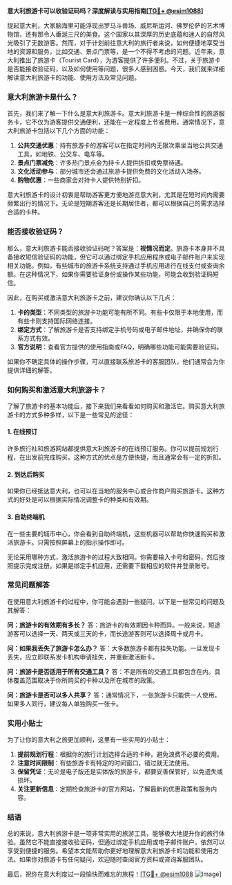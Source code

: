 **意大利旅游卡可以收验证码吗？深度解读与实用指南[[TG💪+ @esim1088](https://t.me/s/esim1088)]**

提起意大利，大家脑海里可能浮现出罗马斗兽场、威尼斯运河、佛罗伦萨的艺术博物馆，还有那令人垂涎三尺的美食。这个国家以其深厚的历史底蕴和迷人的自然风光吸引了无数游客。然而，对于计划前往意大利的旅行者来说，如何便捷地享受当地的资源和服务，比如交通、景点门票等，是一个不得不考虑的问题。近年来，意大利推出了旅游卡（Tourist Card），为游客提供了许多便利。不过，关于旅游卡是否能接收验证码，以及如何使用等问题，很多人感到困惑。今天，我们就来详细解读意大利旅游卡的功能、使用方法及常见问题。

### 意大利旅游卡是什么？

首先，我们来了解一下什么是意大利旅游卡。意大利旅游卡是一种综合性的旅游服务卡，它不仅为游客提供交通便利，还能在一定程度上节省费用。通常情况下，意大利旅游卡包括以下几个方面的功能：

1. **公共交通优惠**：持有旅游卡的游客可以在指定时间内无限次乘坐当地公共交通工具，如地铁、公交车、电车等。
2. **景点门票减免**：许多热门景点会为持卡人提供折扣或免票待遇。
3. **文化活动参与**：部分城市还会通过旅游卡提供免费的文化活动入场券。
4. **购物优惠**：一些商家会对持卡人提供特别折扣。

意大利旅游卡的设计初衷是帮助游客更方便地游览意大利，尤其是在短时间内需要频繁出行的情况下。无论是短期游客还是长期居住者，都可以根据自己的需求选择合适的卡种。

### 能否接收验证码？

那么，意大利旅游卡能否接收验证码呢？答案是：**视情况而定**。旅游卡本身并不具备接收短信验证码的功能，但它可以通过绑定手机应用程序或电子邮件账户来实现相关功能。例如，有些城市的旅游卡系统支持通过手机应用进行在线支付或查询余额。在这种情况下，如果你需要验证身份或操作某些功能，可能会收到验证码短信。

因此，在购买或激活意大利旅游卡之前，建议你确认以下几点：

1. **卡的类型**：不同类型的旅游卡功能可能有所不同。有些卡仅限于本地使用，而有些卡则支持国际网络连接。
2. **绑定方式**：了解旅游卡是否支持绑定手机号码或电子邮件地址，并确保你的联系方式有效。
3. **官方说明**：查看官方提供的使用指南或FAQ，明确哪些功能可能需要验证码。

如果你不确定具体的操作步骤，可以直接联系旅游卡的客服团队，他们通常会为你提供详细的解答。

### 如何购买和激活意大利旅游卡？

了解了旅游卡的基本功能后，接下来我们来看看如何购买和激活它。购买意大利旅游卡的方式多种多样，以下是一些常见的途径：

#### 1. 在线预订
许多旅行社和旅游网站都提供意大利旅游卡的在线预订服务。你可以提前规划行程，在出发前完成购买。这种方式的优点是方便快捷，而且通常会有一定的折扣。

#### 2. 到达后购买
如果你已经抵达意大利，也可以在当地的服务中心或合作商户购买旅游卡。这种方式的好处是可以根据实际情况调整卡的种类和有效期。

#### 3. 自助终端机
在一些主要的城市中心，你会看到自助终端机，这些机器可以帮助你快速购买和激活旅游卡。只需按照屏幕上的指示操作即可。

无论采用哪种方式，激活旅游卡的过程大致相同。你需要输入卡号和密码，然后按照提示完成注册。如果是绑定手机应用，还需要下载相应的软件并登录账号。

### 常见问题解答

在使用意大利旅游卡的过程中，你可能会遇到一些疑问。以下是一些常见的问题及其解答：

**问：旅游卡的有效期有多长？**
答：旅游卡的有效期因卡种而异。一般来说，短途游客可以选择一天、两天或三天的卡，而长途游客则可以选择周卡或月卡。

**问：如果我丢失了旅游卡怎么办？**
答：大多数旅游卡都有挂失功能。一旦发现卡丢失，应立即联系发卡机构申请挂失，并重新激活新卡。

**问：旅游卡是否适用于所有交通工具？**
答：不是所有的交通工具都包含在内。具体覆盖范围取决于你所购买的卡种以及所在城市的政策。

**问：旅游卡是否可以多人共享？**
答：通常情况下，一张旅游卡只能供一人使用。如果多人同行，建议每人单独购买一张卡。

### 实用小贴士

为了让你的意大利之旅更加顺利，这里有一些实用的小贴士：

1. **提前规划行程**：根据你的旅行计划选择合适的卡种，避免浪费不必要的费用。
2. **注意时间限制**：有些旅游卡有特定的时间窗口，错过就无法使用。
3. **保留凭证**：无论是电子版还是实体版的旅游卡，都要妥善保管好，以免遗失或损坏。
4. **关注更新信息**：定期检查旅游卡的官方网站，了解最新的优惠政策和服务内容。

### 结语

总的来说，意大利旅游卡是一项非常实用的旅游工具，能够极大地提升你的旅行体验。虽然它不能直接接收验证码，但通过绑定手机应用或电子邮件账户，依然可以享受到便捷的服务。希望本文能帮助你更好地理解意大利旅游卡的功能和使用方法。如果你对旅游卡有任何疑问，欢迎随时查阅官方资料或咨询客服团队。

最后，祝你在意大利度过一段愉快而难忘的旅程！[[TG💪+ @esim1088](https://t.me/s/esim1088) ![Image](https://i.postimg.cc/4NQfJmqS/Snipaste-2025-05-13-00-14-12.png)]